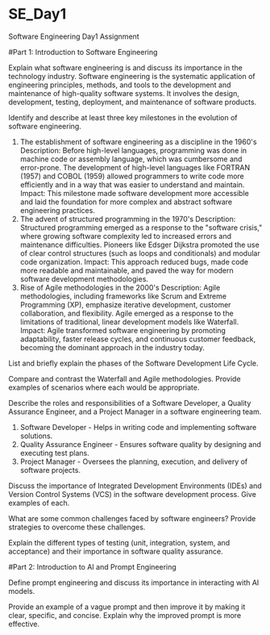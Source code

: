 # SE_Day1
Software Engineering Day1 Assignment

#Part 1: Introduction to Software Engineering

Explain what software engineering is and discuss its importance in the technology industry.
Software engineering is the systematic application of engineering principles, methods, and tools to the development and maintenance of high-quality software systems. 
It involves the design, development, testing, deployment, and maintenance of software products.

Identify and describe at least three key milestones in the evolution of software engineering.
1. The establishment of software engineering as a discipline in the 1960's
   Description: Before high-level languages, programming was done in machine code or assembly language, which was cumbersome and error-prone. The development of high-level languages like FORTRAN (1957) and COBOL (1959) allowed programmers to write code more efficiently and in a way that was easier to understand and maintain.
   Impact: This milestone made software development more accessible and laid the foundation for more complex and abstract software engineering practices.
2. The advent of structured programming in the 1970's
   Description: Structured programming emerged as a response to the "software crisis," where growing software complexity led to increased errors and maintenance difficulties. Pioneers like Edsger Dijkstra promoted the use of clear control structures (such as loops and conditionals) and modular code organization.
   Impact: This approach reduced bugs, made code more readable and maintainable, and paved the way for modern software development methodologies.
3. Rise of Agile methodologies in the 2000's
   Description: Agile methodologies, including frameworks like Scrum and Extreme Programming (XP), emphasize iterative development, customer collaboration, and flexibility. Agile emerged as a response to the limitations of traditional, linear development models like Waterfall.
   Impact: Agile transformed software engineering by promoting adaptability, faster release cycles, and continuous customer feedback, becoming the dominant approach in the industry today.

List and briefly explain the phases of the Software Development Life Cycle.


Compare and contrast the Waterfall and Agile methodologies. Provide examples of scenarios where each would be appropriate.


Describe the roles and responsibilities of a Software Developer, a Quality Assurance Engineer, and a Project Manager in a software engineering team.
1. Software Developer - Helps in writing code and implementing software solutions.
2. Quality Assurance Engineer - Ensures software quality by designing and executing test plans.
3. Project Manager - Oversees the planning, execution, and delivery of software projects.

Discuss the importance of Integrated Development Environments (IDEs) and Version Control Systems (VCS) in the software development process. Give examples of each.


What are some common challenges faced by software engineers? Provide strategies to overcome these challenges.


Explain the different types of testing (unit, integration, system, and acceptance) and their importance in software quality assurance.


#Part 2: Introduction to AI and Prompt Engineering


Define prompt engineering and discuss its importance in interacting with AI models.


Provide an example of a vague prompt and then improve it by making it clear, specific, and concise. Explain why the improved prompt is more effective.
